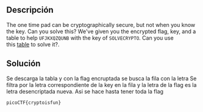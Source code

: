 ## Descripción
The one time pad can be cryptographically secure, but not when you know the key. Can you solve this? We've given you the encrypted flag, key, and a table to help `UFJKXQZQUNB` with the key of `SOLVECRYPTO`. Can you use this [table](https://jupiter.challenges.picoctf.org/static/1fd21547c154c678d2dab145c29f1d79/table.txt) to solve it?.

## Solución
Se descarga la tabla y con la flag encruptada se busca la fila con la letra
Se filtra por la letra correspondiente de la key en la fila y la letra de la flag es la letra desencriptada nueva. Asi se hace hasta tener toda la flag

```
picoCTF{cryptoisfun}
```
